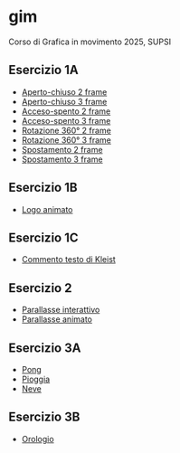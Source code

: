 # gim
Corso di Grafica in movimento 2025, SUPSI

## Esercizio 1A
- [Aperto-chiuso 2 frame](https://lucamazzolaa.github.io/gim/Esercizio_1A/aperto_chiuso_2.html)<br>
- [Aperto-chiuso 3 frame](https://lucamazzolaa.github.io/gim/Esercizio_1A/aperto_chiuso_3.html)<br>
- [Acceso-spento 2 frame](https://lucamazzolaa.github.io/gim/Esercizio_1A/acceso_spento_2.html)<br>
- [Acceso-spento 3 frame](https://lucamazzolaa.github.io/gim/Esercizio_1A/acceso_spento_3.html)<br>
- [Rotazione 360° 2 frame](https://lucamazzolaa.github.io/gim/Esercizio_1A/rotazione_2.html)<br>
- [Rotazione 360° 3 frame](https://lucamazzolaa.github.io/gim/Esercizio_1A/rotazione_3.html)<br>
- [Spostamento 2 frame](https://lucamazzolaa.github.io/gim/Esercizio_1A/spostamento_2.html)<br>
- [Spostamento 3 frame](https://lucamazzolaa.github.io/gim/Esercizio_1A/spostamento_3.html)<br>

## Esercizio 1B
- [Logo animato](https://lucamazzolaa.github.io/gim/Esercizio_1B/index.html)

## Esercizio 1C
- [Commento testo di Kleist](https://lucamazzolaa.github.io/gim/Esercizio_1C/README.md)

## Esercizio 2
- [Parallasse interattivo](https://lucamazzolaa.github.io/gim/Esercizio_2/index_interattivo.html)
- [Parallasse animato](https://lucamazzolaa.github.io/gim/Esercizio_2/index_animato.html)

## Esercizio 3A
- [Pong](https://lucamazzolaa.github.io/gim/Esercizio_3A/pong/index.html)
- [Pioggia](https://lucamazzolaa.github.io/gim/Esercizio_3A/pioggia/index.html)
- [Neve](https://lucamazzolaa.github.io/gim/Esercizio_3A/neve/index.html)

## Esercizio 3B
- [Orologio](https://lucamazzolaa.github.io/gim/Esercizio_3B/index.html)
